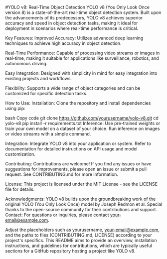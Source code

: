 #YOLO v8: Real-Time Object Detection
YOLO v8 (You Only Look Once version 8) is a state-of-the-art real-time object detection system. Built upon the advancements of its predecessors, YOLO v8 achieves superior accuracy and speed in object detection tasks, making it ideal for deployment in scenarios where real-time performance is critical.

Key Features:
Improved Accuracy: Utilizes advanced deep learning techniques to achieve high accuracy in object detection.

Real-Time Performance: Capable of processing video streams or images in real-time, making it suitable for applications like surveillance, robotics, and autonomous driving.

Easy Integration: Designed with simplicity in mind for easy integration into existing projects and workflows.

Flexibility: Supports a wide range of object categories and can be customized for specific detection tasks.

How to Use:
Installation: Clone the repository and install dependencies using pip:

bash
Copy code
git clone https://github.com/yourusername/yolo-v8.git
cd yolo-v8
pip install -r requirements.txt
Inference: Use pre-trained weights or train your own model on a dataset of your choice. Run inference on images or video streams with a simple command.

Integration: Integrate YOLO v8 into your application or system. Refer to documentation for detailed instructions on API usage and model customization.

Contributing:
Contributions are welcome! If you find any issues or have suggestions for improvements, please open an issue or submit a pull request. See CONTRIBUTING.md for more information.

License:
This project is licensed under the MIT License - see the LICENSE file for details.

Acknowledgments:
YOLO v8 builds upon the groundbreaking work of the original YOLO (You Only Look Once) model by Joseph Redmon et al.
Special thanks to the open-source community for their contributions and support.
Contact:
For questions or inquiries, please contact your-email@example.com.

Adjust the placeholders such as yourusername, your-email@example.com, and the paths to files (CONTRIBUTING.md, LICENSE) according to your project's specifics. This README aims to provide an overview, installation instructions, and guidelines for contributions, which are typically useful sections for a GitHub repository hosting a project like YOLO v8.
